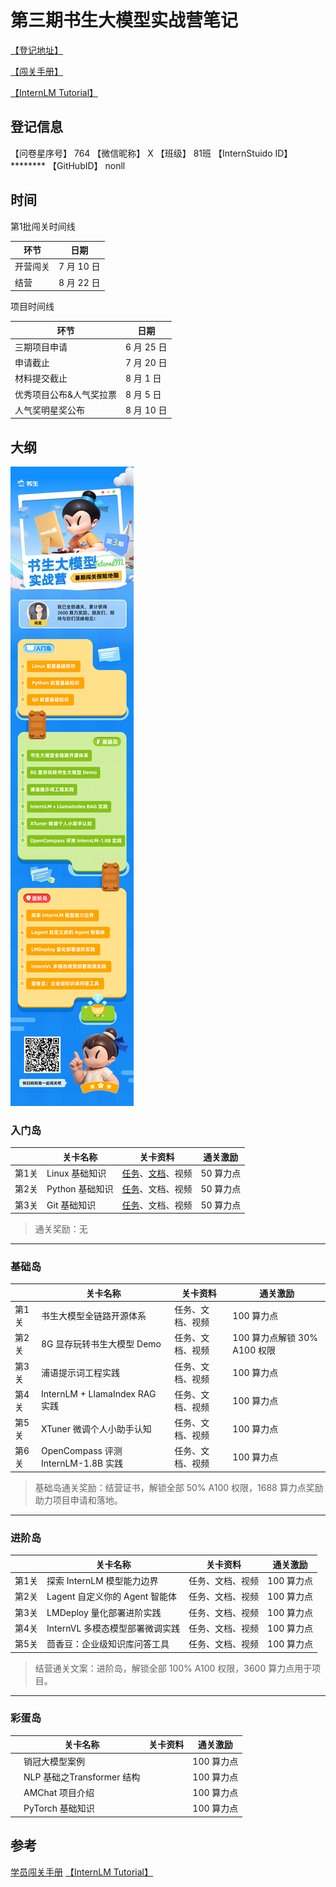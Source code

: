 # 第三期书生大模型实战营笔记

[【登记地址】](https://aicarrier.feishu.cn/share/base/form/shrcnZ4bQ4YmhEtMtnKxZUcf1vd)

[【闯关手册】](https://aicarrier.feishu.cn/wiki/XBO6wpQcSibO1okrChhcBkQjnsf)

[【InternLM Tutorial】](https://github.com/InternLM/Tutorial)

## 登记信息

【问卷星序号】             764
【微信昵称】                X
【班级】                      81班
【InternStuido ID】     ********
【GitHubID】               nonll


## 时间
第1批闯关时间线

|   环节   |    日期    |
| -------- | ---------- |
| 开营闯关 | 7 月 10 日 |
| 结营     | 8 月 22 日 |

项目时间线

|   环节   |    日期    |
| --------------------- | ---------- |
| 三期项目申请            | 6 月 25 日 |
| 申请截止               | 7 月 20 日 |
| 材料提交截止            | 8 月 1 日  |
| 优秀项目公布&人气奖拉票 | 8 月 5 日  |
| 人气奖明星奖公布        | 8 月 10 日 |

## 大纲
![](vx_images/103401309259177.png)
### 入门岛


| <br>  |    关卡名称     |                                                                               关卡资料                                                                               |  通关激励  |
| ----- | --------------- | ------------------------------------------------------------------------------------------------------------------------------------------------------------------- | --------- |
| 第1关 | Linux 基础知识  | [任务](https://github.com/InternLM/Tutorial/blob/camp3/docs/L0/Linux/task.md)、[文档](https://github.com/InternLM/Tutorial/blob/camp3/docs/L0/Linux/readme.md)、视频 | 50 算力点 |
| 第2关 | Python 基础知识 | [任务](https://github.com/InternLM/Tutorial/blob/camp3/docs/L0/Python/task.md)、文档、视频                                                                           | 50 算力点 |
| 第3关 | Git 基础知识    | [任务](https://github.com/InternLM/Tutorial/blob/camp3/docs/L0/Git/task.md)、文档、视频                                                                              | 50 算力点 |

> 通关奖励：无


---

### 基础岛

| <br>  |              关卡名称               |     关卡资料     |           通关激励           |
| ----- | ----------------------------------- | --------------- | --------------------------- |
| 第1关 | 书生大模型全链路开源体系              | 任务、文档、视频 | 100 算力点                   |
| 第2关 | 8G 显存玩转书生大模型 Demo           | 任务、文档、视频 | 100 算力点解锁 30% A100 权限 |
| 第3关 | 浦语提示词工程实践                   | 任务、文档、视频 | 100 算力点                   |
| 第4关 | InternLM + LlamaIndex RAG 实践      | 任务、文档、视频 | 100 算力点                   |
| 第5关 | XTuner 微调个人小助手认知            | 任务、文档、视频 | 100 算力点                   |
| 第6关 | OpenCompass 评测 InternLM-1.8B 实践 | 任务、文档、视频 | 100 算力点                   |

> 基础岛通关奖励：结营证书，解锁全部 50% A100 权限，1688 算力点奖励助力项目申请和落地。

---

### 进阶岛

| <br>  |            关卡名称            |     关卡资料     |  通关激励   |
| ----- | ----------------------------- | --------------- | ---------- |
| 第1关 | 探索 InternLM 模型能力边界      | 任务、文档、视频 | 100 算力点 |
| 第2关 | Lagent 自定义你的 Agent 智能体 | 任务、文档、视频 | 100 算力点 |
| 第3关 | LMDeploy 量化部署进阶实践       | 任务、文档、视频 | 100 算力点 |
| 第4关 | InternVL 多模态模型部署微调实践 | 任务、文档、视频 | 100 算力点 |
| 第5关 | 茴香豆：企业级知识库问答工具     | 任务、文档、视频 | 100 算力点 |

> 结营通关文案：进阶岛，解锁全部 100% A100 权限，3600 算力点用于项目。

---

### 彩蛋岛

| <br> |          关卡名称          | 关卡资料 |  通关激励   |
| ---- | -------------------------- | -------- | ---------- |
|      | 销冠大模型案例              |          | 100 算力点 |
|      | NLP 基础之Transformer 结构 |          | 100 算力点 |
|      | AMChat 项目介绍            |          | 100 算力点 |
|      | PyTorch 基础知识           |          | 100 算力点 |

## 参考

[学员闯关手册](https://aicarrier.feishu.cn/wiki/XBO6wpQcSibO1okrChhcBkQjnsf)
[【InternLM Tutorial】](https://github.com/InternLM/Tutorial)